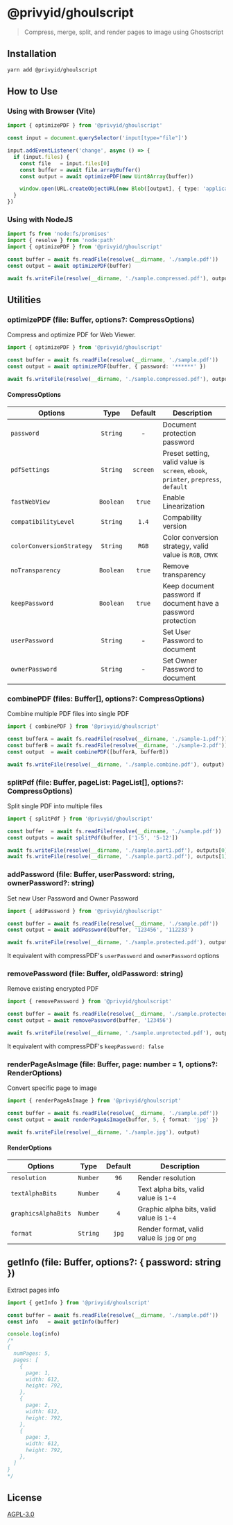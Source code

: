 # @privyid/ghoulscript
> Compress, merge, split, and render pages to image using Ghostscript

## Installation

```bash
yarn add @privyid/ghoulscript
```

## How to Use

### Using with Browser (Vite)

```ts
import { optimizePDF } from '@privyid/ghoulscript'

const input = document.querySelector('input[type="file"]')

input.addEventListener('change', async () => {
  if (input.files) {
    const file   = input.files[0]
    const buffer = await file.arrayBuffer()
    const output = await optimizePDF(new Uint8Array(buffer))

    window.open(URL.createObjectURL(new Blob([output], { type: 'application/pdf' })), '_blank')
  }
})
```

### Using with NodeJS
```ts
import fs from 'node:fs/promises'
import { resolve } from 'node:path'
import { optimizePDF } from '@privyid/ghoulscript'

const buffer = await fs.readFile(resolve(__dirname, './sample.pdf'))
const output = await optimizePDF(buffer)

await fs.writeFile(resolve(__dirname, './sample.compressed.pdf'), output)
```

## Utilities

### optimizePDF (file: Buffer, options?: CompressOptions)

Compress and optimize PDF for Web Viewer.

```ts
import { optimizePDF } from '@privyid/ghoulscript'

const buffer = await fs.readFile(resolve(__dirname, './sample.pdf'))
const output = await optimizePDF(buffer, { password: '******' })

await fs.writeFile(resolve(__dirname, './sample.compressed.pdf'), output)
```

#### CompressOptions

| Options                   |   Type    | Default  | Description                                                                        |
|---------------------------|:---------:|:--------:|------------------------------------------------------------------------------------|
| `password`                | `String`  |    -     | Document protection password                                                       |
| `pdfSettings`             | `String`  | `screen` | Preset setting, valid value is `screen`, `ebook`, `printer`, `prepress`, `default` |
| `fastWebView`             | `Boolean` |  `true`  | Enable Linearization                                                               |
| `compatibilityLevel`      | `String`  |  `1.4`   | Compability version                                                                |
| `colorConversionStrategy` | `String`  |  `RGB`   | Color conversion strategy, valid value is `RGB`, `CMYK`                            |
| `noTransparency`          | `Boolean` |  `true`  | Remove transparency                                                                |
| `keepPassword`            | `Boolean` |  `true`  | Keep document password if document have a password protection                      |
| `userPassword`            | `String`  |    -     | Set User Password to document                                                      |
| `ownerPassword`           | `String`  |    -     | Set Owner Password to document                                                     |

### combinePDF (files: Buffer[], options?: CompressOptions)

Combine multiple PDF files into single PDF

```ts
import { combinePDF } from '@privyid/ghoulscript'

const bufferA = await fs.readFile(resolve(__dirname, './sample-1.pdf'))
const bufferB = await fs.readFile(resolve(__dirname, './sample-2.pdf'))
const output  = await combinePDF([bufferA, bufferB])

await fs.writeFile(resolve(__dirname, './sample.combine.pdf'), output)
```

### splitPdf (file: Buffer, pageList: PageList[], options?: CompressOptions)

Split single PDF into multiple files

```ts
import { splitPdf } from '@privyid/ghoulscript'

const buffer  = await fs.readFile(resolve(__dirname, './sample.pdf'))
const outputs = await splitPdf(buffer, ['1-5', '5-12'])

await fs.writeFile(resolve(__dirname, './sample.part1.pdf'), outputs[0])
await fs.writeFile(resolve(__dirname, './sample.part2.pdf'), outputs[1])
```

### addPassword (file: Buffer, userPassword: string, ownerPassword?: string)

Set new User Password and Owner Password

```ts
import { addPassword } from '@privyid/ghoulscript'

const buffer = await fs.readFile(resolve(__dirname, './sample.pdf'))
const output = await addPassword(buffer, '123456', '112233')

await fs.writeFile(resolve(__dirname, './sample.protected.pdf'), output)
```

It equivalent with compressPDF's `userPassword` and `ownerPassword` options

### removePassword (file: Buffer, oldPassword: string)

Remove existing encrypted PDF

```ts
import { removePassword } from '@privyid/ghoulscript'

const buffer = await fs.readFile(resolve(__dirname, './sample.protected.pdf'))
const output = await removePassword(buffer, '123456')

await fs.writeFile(resolve(__dirname, './sample.unprotected.pdf'), output)
```

It equivalent with compressPDF's `keepPassword: false`

### renderPageAsImage (file: Buffer, page: number = 1, options?: RenderOptions)

Convert specific page to image

```ts
import { renderPageAsImage } from '@privyid/ghoulscript'

const buffer = await fs.readFile(resolve(__dirname, './sample.pdf'))
const output = await renderPageAsImage(buffer, 5, { format: 'jpg' })

await fs.writeFile(resolve(__dirname, './sample.jpg'), output)
```

#### RenderOptions

| Options             |   Type   | Default | Description                                  |
|---------------------|:--------:|:-------:|----------------------------------------------|
| `resolution`        | `Number` |  `96`   | Render resolution                            |
| `textAlphaBits`     | `Number` |   `4`   | Text alpha bits, valid value is `1`-`4`      |
| `graphicsAlphaBits` | `Number` |   `4`   | Graphic alpha bits, valid value is `1`-`4`   |
| `format`            | `String` |  `jpg`  | Render format, valid value is `jpg` or `png` |

## getInfo (file: Buffer, options?: { password: string })

Extract pages info

```ts
import { getInfo } from '@privyid/ghoulscript'

const buffer = await fs.readFile(resolve(__dirname, './sample.pdf'))
const info   = await getInfo(buffer)

console.log(info)
/*
{
  numPages: 5,
  pages: [
    {
      page: 1,
      width: 612,
      height: 792,
    },
    {
      page: 2,
      width: 612,
      height: 792,
    },
    {
      page: 3,
      width: 612,
      height: 792,
    },
  ]
}
*/
```

## License

[AGPL-3.0](./LICENSE)
